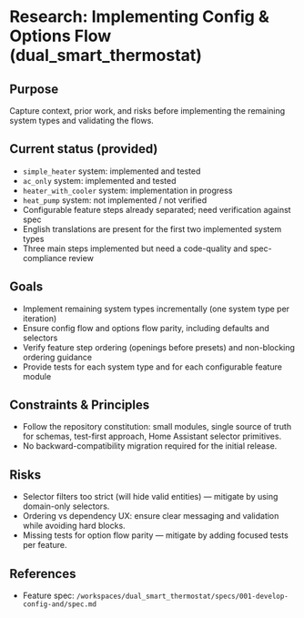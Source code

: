 # Research: Implementing Config & Options Flow (dual_smart_thermostat)

## Purpose
Capture context, prior work, and risks before implementing the remaining system types and validating the flows.

## Current status (provided)
- `simple_heater` system: implemented and tested
- `ac_only` system: implemented and tested
- `heater_with_cooler` system: implementation in progress
- `heat_pump` system: not implemented / not verified
- Configurable feature steps already separated; need verification against spec
- English translations are present for the first two implemented system types
- Three main steps implemented but need a code-quality and spec-compliance review

## Goals
- Implement remaining system types incrementally (one system type per iteration)
- Ensure config flow and options flow parity, including defaults and selectors
- Verify feature step ordering (openings before presets) and non-blocking ordering guidance
- Provide tests for each system type and for each configurable feature module

## Constraints & Principles
- Follow the repository constitution: small modules, single source of truth for schemas, test-first approach, Home Assistant selector primitives.
- No backward-compatibility migration required for the initial release.

## Risks
- Selector filters too strict (will hide valid entities) — mitigate by using domain-only selectors.
- Ordering vs dependency UX: ensure clear messaging and validation while avoiding hard blocks.
- Missing tests for option flow parity — mitigate by adding focused tests per feature.

## References
- Feature spec: `/workspaces/dual_smart_thermostat/specs/001-develop-config-and/spec.md`
